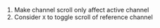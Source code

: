 1. Make channel scroll only affect active channel
  1. Consider `X` to toggle scroll of reference channel
